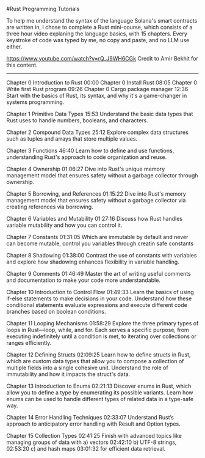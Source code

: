 #Rust Programming Tutorials 

To help me understand the syntax of the language Solana's smart contracts are written in, I chose to complete a Rust mini-course, which consists of a three hour video explaning the language basics, with 15 chapters. Every keystroke of code was typed by me, no copy and paste, and no LLM use either.

https://www.youtube.com/watch?v=rQ_J9WH6CGk
Credit to Amir Bekhit for this content.

---------

Chapter 0 Introduction to Rust 00:00
Chapter 0 Install Rust 08:05
Chapter 0 Write first Rust program 09:26
Chapter 0 Cargo package manager 12:36
Start with the basics of Rust, its syntax, and why it's a game-changer in systems programming.

Chapter 1 Primitive Data Types 15:53
Understand the basic data types that Rust uses to handle numbers, booleans, and characters.

Chapter 2 Compound Data Types 25:12
Explore complex data structures such as tuples and arrays that store multiple values.

Chapter 3 Functions 46:40
Learn how to define and use functions, understanding Rust's approach to code organization and reuse.

Chapter 4 Ownership 01:06:27
Dive into Rust's unique memory management model that ensures safety without a garbage collector through ownership.

Chapter 5 Borrowing, and References 01:15:22
Dive into Rust's memory management model that ensures safety without a garbage collector via creating references via borrowing.

Chapter 6 Variables and Mutability 01:27:16
Discuss how Rust handles variable mutability and how you can control it.

Chapter 7 Constants 01:31:05
Which are immutable by default and never can become mutable, control you variables through creatin safe constants

Chapter 8 Shadowing 01:38:00
Contrast the use of constants with variables and explore how shadowing enhances flexibility in variable handling.

Chapter 9 Comments 01:46:49
Master the art of writing useful comments and documentation to make your code more understandable.

Chapter 10 Introduction to Control Flow 01:49:33
Learn the basics of using if-else statements to make decisions in your code. Understand how these conditional statements evaluate expressions and execute different code branches based on boolean conditions.

Chapter 11 Looping Mechanisms 01:58:29
Explore the three primary types of loops in Rust—loop, while, and for. Each serves a specific purpose, from executing indefinitely until a condition is met, to iterating over collections or ranges efficiently.

Chapter 12 Defining Structs 02:09:25
Learn how to define structs in Rust, which are custom data types that allow you to compose a collection of multiple fields into a single cohesive unit. Understand the role of immutability and how it impacts the struct's data.

Chapter 13 Introduction to Enums 02:21:13
Discover enums in Rust, which allow you to define a type by enumerating its possible variants. Learn how enums can be used to handle different types of related data in a type-safe way.

Chapter 14 Error Handling Techniques 02:33:07
Understand Rust’s approach to anticipatory error handling with Result and Option types.

Chapter 15  Collection Types 02:41:25
Finish with advanced topics like managing groups of data with 
a) vectors 02:42:10
b) UTF-8 strings, 02:53:20
c) and hash maps 03:01:32
for efficient data retrieval.